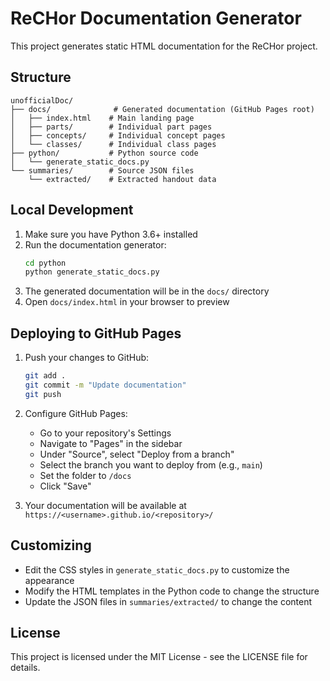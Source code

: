 # ReCHor Documentation Generator

This project generates static HTML documentation for the ReCHor project.

## Structure

```
unofficialDoc/
├── docs/              # Generated documentation (GitHub Pages root)
│   ├── index.html    # Main landing page
│   ├── parts/        # Individual part pages
│   ├── concepts/     # Individual concept pages
│   └── classes/      # Individual class pages
├── python/           # Python source code
│   └── generate_static_docs.py
└── summaries/        # Source JSON files
    └── extracted/    # Extracted handout data
```

## Local Development

1. Make sure you have Python 3.6+ installed
2. Run the documentation generator:
   ```bash
   cd python
   python generate_static_docs.py
   ```
3. The generated documentation will be in the `docs/` directory
4. Open `docs/index.html` in your browser to preview

## Deploying to GitHub Pages

1. Push your changes to GitHub:
   ```bash
   git add .
   git commit -m "Update documentation"
   git push
   ```

2. Configure GitHub Pages:
   - Go to your repository's Settings
   - Navigate to "Pages" in the sidebar
   - Under "Source", select "Deploy from a branch"
   - Select the branch you want to deploy from (e.g., `main`)
   - Set the folder to `/docs`
   - Click "Save"

3. Your documentation will be available at `https://<username>.github.io/<repository>/`

## Customizing

- Edit the CSS styles in `generate_static_docs.py` to customize the appearance
- Modify the HTML templates in the Python code to change the structure
- Update the JSON files in `summaries/extracted/` to change the content

## License

This project is licensed under the MIT License - see the LICENSE file for details.

